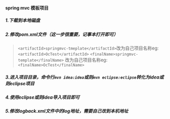 #### spring mvc 模板项目
##### 1.下载到本地磁盘
##### 2.修改pom.xml文件（这一步很重要，记事本打开即可）
>  `<artifactId>springmvc-tmeplate</artifactId>`改为自己项目名称eg:`<artifactId>OcTest</artifactId>`
>  `<finalName>springmvc-template</finalName>` 改为自己项目名称eg:`<finalName>OcTest</finalName>`
##### 3.进入项目目录，命令行`mvn idea:idea`或则`mvn eclipse:eclipse`转化为idea或则eclipse项目
##### 4.使用eclipse或则idea导入项目即可
##### 5.修改logback.xml文件中的log地址，需要自己改到本机地址
